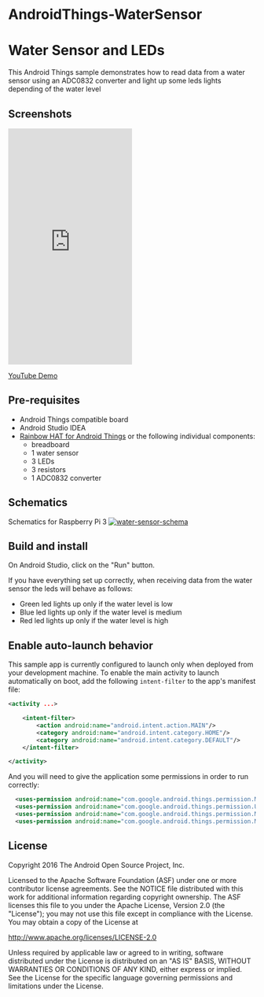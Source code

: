 # AndroidThings-WaterSensor

# Water Sensor and LEDs

This Android Things sample demonstrates how to read data from a water sensor using an ADC0832 converter and light up some leds lights depending of the water level

## Screenshots

<iframe src="https://giphy.com/embed/S9cXY00bLMGtQHfdGb" width="252" height="480" frameBorder="0" class="giphy-embed" allowFullScreen></iframe><p><a href="https://giphy.com/gifs/S9cXY00bLMGtQHfdGb"> </a></p>

[YouTube Demo](https://www.youtube.com/watch?v=QsV984P7FZQ&feature=youtu.be)

## Pre-requisites

- Android Things compatible board
- Android Studio IDEA
- [Rainbow HAT for Android Things](https://shop.pimoroni.com/products/rainbow-hat-for-android-things) or the following individual components: 
    - breadboard
    - 1 water sensor
    - 3 LEDs
    - 3 resistors
    - 1 ADC0832 converter
   

## Schematics

Schematics for Raspberry Pi 3
<a href="https://ibb.co/bFsHFbQ"><img src="https://i.ibb.co/9hbwhZc/water-sensor-schema.jpg" alt="water-sensor-schema" border="0"></a>

## Build and install

On Android Studio, click on the "Run" button.

If you have everything set up correctly, when receiving data from the water sensor the leds will behave as follows:
- Green led lights up only if the water level is low
- Blue led lights up only if the water level is medium
- Red led lights up only if the water level is high

## Enable auto-launch behavior

This sample app is currently configured to launch only when deployed from your
development machine. To enable the main activity to launch automatically on boot,
add the following `intent-filter` to the app's manifest file:

```xml
<activity ...>

    <intent-filter>
        <action android:name="android.intent.action.MAIN"/>
        <category android:name="android.intent.category.HOME"/>
        <category android:name="android.intent.category.DEFAULT"/>
    </intent-filter>

</activity>
```

And you will need to give the application some permissions in order to run correctly:
```xml
  <uses-permission android:name="com.google.android.things.permission.MANAGE_INPUT_DRIVERS" />
  <uses-permission android:name="com.google.android.things.permission.USE_PERIPHERAL_IO" />
  <uses-permission android:name="com.google.android.things.permission.MANAGE_BLUETOOTH" />
  <uses-permission android:name="com.google.android.things.permission.MANAGE_SENSOR_DRIVERS" />
```

## License
Copyright 2016 The Android Open Source Project, Inc.

Licensed to the Apache Software Foundation (ASF) under one or more contributor
license agreements.  See the NOTICE file distributed with this work for
additional information regarding copyright ownership.  The ASF licenses this
file to you under the Apache License, Version 2.0 (the "License"); you may not
use this file except in compliance with the License.  You may obtain a copy of
the License at

  http://www.apache.org/licenses/LICENSE-2.0

Unless required by applicable law or agreed to in writing, software
distributed under the License is distributed on an "AS IS" BASIS, WITHOUT
WARRANTIES OR CONDITIONS OF ANY KIND, either express or implied.  See the
License for the specific language governing permissions and limitations under
the License.
